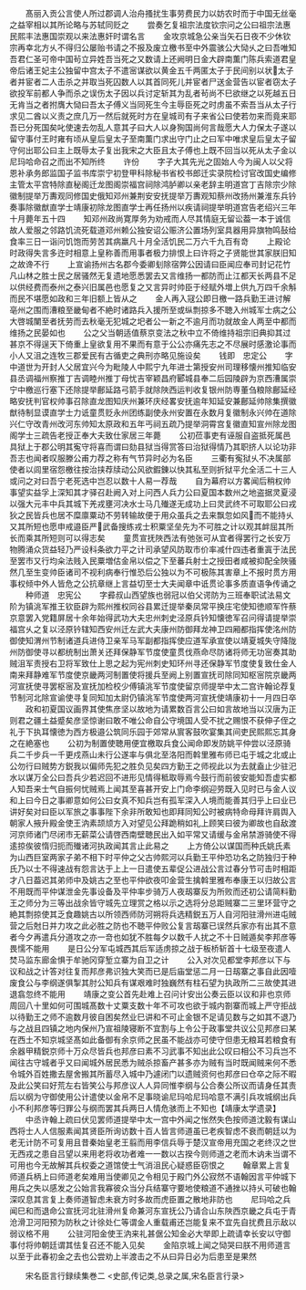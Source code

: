 <!-- { "loadSidebar": true } -->
　　髙丽入贡公言使人所过郡调人治舟搔扰生事劳费民力以妨农时而于中国无丝毫之益宰相以其所论略与苏轼同贬之
　　尝奏乞复祖宗法度钦宗问之公曰祖宗法惠民熙丰法惠国崇观以来法惠奸时谓名言
　　金攻京城急公亲当矢石日夜不少休钦宗再幸北方乆不得归公屡贻书请之不报及废立檄书至中外震骇公大恸乆之曰吾唯知吾君仁圣可帝中国茍立异姓吾当死之又数请上还阙明日金大辟南薫门陈兵索道君皇帝后诸王妃主公独留中宫太子不遣宻谋欲以黄金五千两匿太子于民间别以状太子者并宦者二人击杀之并取当死囚数人以其首同死儿并宦者尸送金营告以宦者窃太子欲投军前都人争而杀之误伤太子因以兵讨定斩其为乱者茍尚不巳欲继之以死越五日无肯当之者拊膺大恸曰吾太子傅义当同死生今主辱臣死之时虏虽不索吾当从太子行求见二酋以义责之庶几万一然后就死时方在皇城司有子来省公曰使若勿来而竟来耶吾已分死国矣叱使速去勿乱人意其子曰大人以身狥国尚何言哉愿大人力保太子遂以留守事付王时雍有顷从皇后皇太子至南薫门求出守门止之曰军中唯求皇后皇太子留守何出耶公曰主上既辱太子复出我宋之大臣且太子傅也上既不回当以死从太子金以尼玛哈命召之而出不知所终
　　许份
　　字子大其先光之固始人今为闽人以父将恩补承务郎监国子监书库崇宁初登甲科除秘书省校书郎迁实录院检讨官改国史编修主管太平宫特除直秘阁迁龙图阁崇福宫祠除鸿胪卿以亲老辞主明道宫丁吉除宗少除徽制提举万夀观同修国史俄知邓州兼荆安安抚提举万夀观知蔡州改扬州兼淮东兵钤奏事除徽猷直学士靖康初除龙图直学士再任扬州以疾请祠提举明道宫告老绍兴三年十月薨年五十四
　　知邓州政尚寛厚务为劝戒而人尽其情庭无留讼葢一本于诚信故人爱服之邻路饥流死载道邓州赖公独安诏公赈济公置场列室具器用异旗物鸣鼔给食率三日一诣问饥饱而劳苦其病羸凡十月全活饥民二万六千九百有竒
　　上殿论时政得失言多迕时相意上皇称善而用事者极力排恨上曰许将之子贤能世其家朕旧知之故谗不行
　　上宣谕扬州古名郡今委卿刬除宿弊公因请曰臣闻应奉司封记花竹凡山林之胜士民之居骚然无复遗地愿悉罢去又言维扬一都防而止江都天长两县不足以供经费而泰州之泰兴旧属邑也愿复之又言异时帅臣于经赋外増上供九万四千余斛而民不堪愿如政和三年旧额上皆从之
　　金人再入冦公即日檄一路兵勤王进讨解亳州之围而漕粮至畿甸者不絶时诸路兵入援所至或纵剽掠多不聴入州城军士病之公大啓城闉至者抚劳而去秋毫无犯城之圯者公一新之不逾月而功就故金人两至中都而维扬之民晏如也
　　公之父当朝适值蔡京变法之秋中立不倚维持祖宗旧典抑其过甚京不得逞天下倚重上皇欲复用不果而有意于公公亦痛先志之不尽展时感激论事而小人又沮之连牧三郡爱民有古循吏之典刑亦略见施设矣
　　钱即　忠定公
　　字中道世为开封人父居宜兴今为毗陵人中熙宁九年进士第授安州司理移懐州推知临安县丞调福州察推丁吉调睦州推丁母忧吉宰颖昌府郾城县奉二后园陵辟为京西漕属崇宁中檄巡行塞下还除提举鄜延路弓箭手就除陜西运判收复银州防専董刍粮除鄜延经略安抚判官权帅事召除直龙图知庆州兼环庆经畧安抚逾年知延安兼鄜延帅除集撰徽猷待制显谟直学士力诋童贯贬永州团练副使永州安置在永数月复徽制永兴帅在道除兴仁守改青州改河东帅知太原政和五年丐祠五疏乃提举洞霄宫复徽直知宣州除龙图阁学士三疏告老授正奉大夫致仕家居三年薨
　　公初莅事吏有诬服自盗抵死属邑具狱上于郡公明其寃守将喜而谓曰劾县狱当得赏答曰治狱得情乃其职挤人以论功非吾志也闻者叹服滕公甫力荐之称有气节异时必为名臣
　　三衢有寃狱乆不决属部使者以闾里宿怨檄往按治挟荐牍动公风欲鍜錬以快其私至则折狱平允全活二十三人或问之对曰吾宁老死选中岂忍以数十人易一荐哉
　　自为幕府以方畧闻后稍权帅事望实益孚上深知其才驿召赴阙入对上问西人兵力公曰夏国本数州之地盗据灵夏浸以强大元丰中兵其城下羌戎壅河决水士马几殱遂无成功上曰灵武终不可取耶公曰戎狄之民皆兵也居不糜廪粟动不劳转输故便于用众虽兵之去来飘忽如风而不能持乆又其所短也愿申戒邉臣严武备搜练戎士积粟坚垒先为不可胜之计以观其衅屈其所长而乘其所短则可以得志矣
　　童贯宣抚陜西法有弛张可从宜者得罢行之长安万物腾涌众货益轻乃严设科条欲力平之计司承望风防取市价率减什四违者重寘于法民至罢市又行均籴法贱入民粟増估金帛以偿之下至蕃兵射士之授田者咸被抑配全陜骚然几至生变帅臣诸司不视利病奉行惟恐后公独以为不可极陈其害章上不报时贯方用事权倾中外人皆危之公抗章继上言益切至士大夫闻章中诋贯论事多质直语争传诵之
　　种师道　忠宪公
　　字彛叔山西望族也弱冠以伯父谔防为三班奉职试法易文阶为镇洮军推王钦臣辟为熙州推权同谷县累迁提举秦凤常平换庄宅使知徳顺军忤蔡京意罢入党籍屏居十余年始得武功大夫忠州刺史泾原兵钤知懐徳军召问得请提举崇福宫乆之复以泾原钤辖知西安州迁左武大夫康州防御拜龙神卫四厢都指挥使洺州防御使知渭州节制诸道兵进侍卫亲军马军副都指挥使应道军承宣使以靖夏城失守降陇州防御使寻以都统制出萧关还拜保静军节度使童贯伐燕命尽防诸将师无功宻奏其助贼沮军责授右卫将军致仕上思之起为宪州刺史知环州寻还保静军节度使复致仕金人南来拜静难军节度使京畿两河制置使将援兵至阙上别置宣抚司除同知枢宻院京畿两河宣抚使寻罢枢宻及宣抚加检校少傅镇洮军节度使留京师提举中太二宫许翰论荐复节制河北除宣谕使寻复同知加太尉仍镇洮军节度使两河宣抚使靖康初十一月四日卒
　　政和初夏国议画界其使焦彦坚以故地为请累数百言公曰如言故地当以汉唐为正则君之疆土益蹙矣彦坚惊谢曰敢不唯公命自公守境国人受不扰之赐恨不获伸子侄之礼于下执耳懐徳为西方极邉公筑同乐园于郊常从賔客鼓吹宴集其间吏民熙熙忘其身之在絶塞也
　　公初为制置使聴用便宜檄取兵食公闻命即发防姚平仲尝以泾原骑兵二千步兵一千更戍燕山未行公遂率与俱北至洛阳而斡里雅布师已屯于城之北或止公勿行曰贼势方鋭我以偏师先犯之胜负见矣四方勤王之师视此以为去就盍止少驻汜水以谋万全公曰吾兵少若迟回不进形见情得秪取辱焉今鼓行而前彼安能知吾虚实都人知吾来士气自振何忧贼焉上闻其至喜甚开安上门命李纲迎劳既入见时已与金人议和上曰今日之事卿意如何公曰女真不知兵岂有孤军深入人境而能善其归乎上曰业已讲好矣对曰臣以军旅之事事陛下余非所敢知也即拜同知公时被病特命母拜许肩舆入朝家人掖升殿金使王汭素颉颃方入对望见公拜跪稍如礼上顾笑曰彼为卿故也自敌渡河京师诸门尽闭市无薪菜公请啓西南壁聴民出入如平常又请缓与金帛禁游骑使不得逺掠俟彼惰归扼而殱诸河执政闻其言止此易之
　　上方倚公以谋国而种氏姚氏素为山西巨室两家子弟不相下时平仲之父古帅熙河以兵勤王平仲恐功名之防独归于种氏乃以士不得速战有怨言达于上上一日遣使五辈促公进战公言过春分节可击时相距才八日葢迟其弟师中及姚古之至也平仲欲夜叩金营生擒斡里雅布奉康王以归故公言不用既而平仲谋泄金先事设备及平仲率步骑万人夜刼寨反为所败而还初公请简料勤王之师分为三等出战余皆守城先立理赏之格以示之选将分总距贼寨二三里环营守之絶其剽掠使其乏食趣姚古以所领西师防河朔将兵选精鋭五万人自河阳驻滑州进屯贼营之后尅日并力攻之此必胜之防也不聴平仲败公复言刼寨已误然兵家亦有出其不意者今夕再遣兵分道攻之亦一竒也如犹不胜每夕以数千人扰之不十日贼遁矣李邦彦等畏懦不能用
　　是日公分军屯城西其后军适虏掠之战于板桥斩首十七级至夜遣人焚马监东廊金惧于牟驰冈穿堑立寨为自卫之计
　　公入对次见都堂李邦彦以下与议和战之计答对往复而邦彦弗识独大笑而已是后庙堂惩二月一日刼寨之事自此因噎废食公与李纲遂俱掣其肘公知兵有谋艰难时独巍然有柱石望为执政所二三故使其进退翕忽终不能用
　　靖康之变公首先赴难上召问计安出公奏云臣以议和非也京师周回八十里如何可围城髙数十丈粟支数十年不可攻也欲于城内劄寨而城上严守拒战以待勤王之师不逾数月彼自困矣然业巳讲和不可止金银不足请见数与之如其不退乃与之战且四镇之地内保州乃宣祖陵寝断不宜割与上令公于政事堂共议公见邦彦曰某在西土不知京城坚髙如此备御有余京师之民虽不能战亦可使守但患无粮耳若粮食有余器甲精鋭京师十万众尽皆兵也邦彦曰素不习武事不知出此公叹曰相公不习兵岂不闻往古守城者乎又曰闻城外居民悉为贼杀掠畜产甚多亦为贼有当时既闻贼来何不悉令城外百姓撒去屋舍搬其所蓄尽入城中乃遽闭门以遗贼资何也邦彦曰仓卒之际不暇及此公笑曰好荒左右皆笑公与邦彦议人人异同惟李纲与公合奏公所议而请身任其责后以纲为守御使用公计遣使以金帛不足事晓谕尼玛哈尼玛哈意不满引兵攻城纲出兵小不利邦彦等归罪公与纲而罢其兵两日人情危骇而上不知也【靖康太学遗录】
　　中丞许翰上疏曰伏见罢师道提举中太一宫中外闻之怅然失色按师道沈毅有谋山西将士人人信服素闻其贤臣所询访数十百人皆言师道虽已老疾智虑不衰而朝廷以为老无计防不可复用且昔秦始皇老王翦而用李信兵辱于楚汉宣帝用充国之老终汉之世无西戎之患自吕望以来用老将收功者难一一数以古揆今则师道之老而木讷未当谓不可用也今无故解其兵权委之道馆使士气消沮民心疑惑臣窃恨之
　　翰章累上言复师道兵柄上曰师道老矣难用当使卿见之令相见于殿门外公寂然不语翰因言平仲城下用兵之失以感发之公始言我寡彼众当分兵结寨守要地使粮道不通挫以持乆可破也翰深叹息其言复上奏师道智虑未衰方时多故而虎臣置之散地非防也
　　尼玛哈之兵闻巳和而退命公宣抚河北驻滑州复命兼河东宣抚公乃请合山东陜西京畿之兵屯于青沧滑卫河阳预为防秋之计徐处仁等谓金人重载甫还岂能复来不宜先自扰费且示敌以弱议格不用
　　公驻河阳金使王汭来礼甚倨公知金必大举即上疏请幸长安以守御事付将帅朝廷谓其怯复召还不能入见矣
　　金陷京城上闻之恸哭曰朕不用师道言以至于此春初金之去也公尝劝上半渡击之不从曰异日必为后患至是果然






　　宋名臣言行録续集巻二
<史部,传记类,总录之属,宋名臣言行录>
